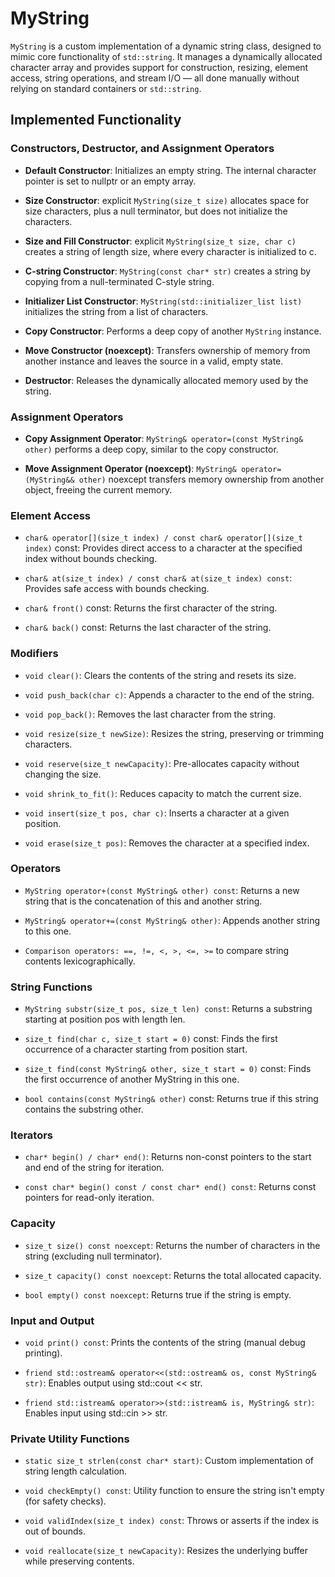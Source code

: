 MyString
========

`MyString` is a custom implementation of a dynamic string class, designed to mimic core functionality of `std::string`. It manages a dynamically allocated character array and provides support for construction, resizing, element access, string operations, and stream I/O — all done manually without relying on standard containers or `std::string`.

Implemented Functionality
-------------------------

### Constructors, Destructor, and Assignment Operators

*   **Default Constructor**: Initializes an empty string. The internal character pointer is set to nullptr or an empty array.

*   **Size Constructor**: explicit `MyString(size_t size)` allocates space for size characters, plus a null terminator, but does not initialize the characters.

*   **Size and Fill Constructor**: explicit `MyString(size_t size, char c)` creates a string of length size, where every character is initialized to c.

*   **C-string Constructor**: `MyString(const char* str)` creates a string by copying from a null-terminated C-style string.

*   **Initializer List Constructor**: `MyString(std::initializer_list list)` initializes the string from a list of characters.

*   **Copy Constructor**: Performs a deep copy of another `MyString` instance.

*   **Move Constructor (noexcept)**: Transfers ownership of memory from another instance and leaves the source in a valid, empty state.

*   **Destructor**: Releases the dynamically allocated memory used by the string.


### Assignment Operators

*   **Copy Assignment Operator**: `MyString& operator=(const MyString& other)` performs a deep copy, similar to the copy constructor.

*   **Move Assignment Operator (noexcept)**: `MyString& operator=(MyString&& other)` noexcept transfers memory ownership from another object, freeing the current memory.


### Element Access

*   `char& operator[](size_t index) / const char& operator[](size_t index)` const: Provides direct access to a character at the specified index without bounds checking.

*   `char& at(size_t index) / const char& at(size_t index) const`: Provides safe access with bounds checking.

*   `char& front()` const: Returns the first character of the string.

*   `char& back()` const: Returns the last character of the string.


### Modifiers

*   `void clear()`: Clears the contents of the string and resets its size.

*   `void push_back(char c)`: Appends a character to the end of the string.

*   `void pop_back()`: Removes the last character from the string.

*   `void resize(size_t newSize)`: Resizes the string, preserving or trimming characters.

*   `void reserve(size_t newCapacity)`: Pre-allocates capacity without changing the size.

*   `void shrink_to_fit()`: Reduces capacity to match the current size.

*   `void insert(size_t pos, char c)`: Inserts a character at a given position.

*   `void erase(size_t pos)`: Removes the character at a specified index.


### Operators

*   `MyString operator+(const MyString& other) const`: Returns a new string that is the concatenation of this and another string.

*   `MyString& operator+=(const MyString& other)`: Appends another string to this one.

*   `Comparison operators: ==, !=, <, >, <=, >=` to compare string contents lexicographically.


### String Functions

*   `MyString substr(size_t pos, size_t len) const`: Returns a substring starting at position pos with length len.

*   `size_t find(char c, size_t start = 0)` const: Finds the first occurrence of a character starting from position start.

*   `size_t find(const MyString& other, size_t start = 0)` const: Finds the first occurrence of another MyString in this one.

*   `bool contains(const MyString& other)` const: Returns true if this string contains the substring other.


### Iterators

*   `char* begin() / char* end()`: Returns non-const pointers to the start and end of the string for iteration.

*   `const char* begin() const / const char* end() const`: Returns const pointers for read-only iteration.


### Capacity

*   `size_t size() const noexcept`: Returns the number of characters in the string (excluding null terminator).

*   `size_t capacity() const noexcept`: Returns the total allocated capacity.

*   `bool empty() const noexcept`: Returns true if the string is empty.


### Input and Output

*   `void print() const`: Prints the contents of the string (manual debug printing).

*   `friend std::ostream& operator<<(std::ostream& os, const MyString& str)`: Enables output using std::cout << str.

*   `friend std::istream& operator>>(std::istream& is, MyString& str)`: Enables input using std::cin >> str.


### Private Utility Functions

*   `static size_t strlen(const char* start)`: Custom implementation of string length calculation.

*   `void checkEmpty() const`: Utility function to ensure the string isn't empty (for safety checks).

*   `void validIndex(size_t index) const`: Throws or asserts if the index is out of bounds.

*   `void reallocate(size_t newCapacity)`: Resizes the underlying buffer while preserving contents.